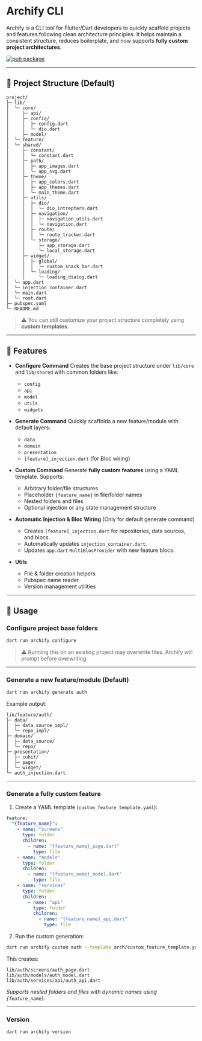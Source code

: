 # Archify CLI

Archify is a CLI tool for Flutter/Dart developers to quickly scaffold projects and features following clean architecture principles. It helps maintain a consistent structure, reduces boilerplate, and now supports **fully custom project architectures**.

[![pub package](https://img.shields.io/pub/v/archify.svg)](https://pub.dev/packages/archify)

---

## 📂 Project Structure (Default)

```
project/
├─ lib/
│  └─ core/
│     ├─ api/
│     ├─ config/
│     │  ├─ config.dart
│     │  └─ dio.dart
│     ├─ model/
│  └─ feature/
│  └─ shared/
│     ├─ constant/
│     │  └─ constant.dart
│     ├─ path/
│     │  ├─ app_images.dart
│     │  └─ app_svg.dart
│     ├─ theme/
│     │  ├─ app_colors.dart
│     │  ├─ app_themes.dart
│     │  └─ main_theme.dart
│     ├─ utils/
│     │  ├─ dio/
│     │  │  └─ dio_intrepters.dart
│     │  ├─ navigation/
│     │  │  ├─ navigation_utils.dart
│     │  │  └─ navigation.dart
│     │  ├─ route/
│     │  │  └─ route_tracker.dart
│     │  └─ storage/
│     │     ├─ app_storage.dart
│     │     └─ local_storage.dart
│     ├─ widget/
│     │  ├─ global/
│     │  │  └─ custom_snack_bar.dart
│     │  └─ loading/
│     │     └─ loading_dialog.dart
│  └─ app.dart
│  └─ injection_container.dart
│  └─ main.dart
│  └─ root.dart
├─ pubspec.yaml
└─ README.md
```

> ⚠️ You can still customize your project structure completely using **custom templates**.

---

## 🔦 Features

* **Configure Command**
  Creates the base project structure under `lib/core` and `lib/shared` with common folders like:

  * `config`
  * `api`
  * `model`
  * `utils`
  * `widgets`

* **Generate Command**
  Quickly scaffolds a new feature/module with default layers:

  * `data`
  * `domain`
  * `presentation`
  * `[feature]_injection.dart` (for Bloc wiring)

* **Custom Command**
  Generate **fully custom features** using a YAML template. Supports:

  * Arbitrary folder/file structures
  * Placeholder `{feature_name}` in file/folder names
  * Nested folders and files
  * Optional injection or any state management structure

* **Automatic Injection & Bloc Wiring**
  (Only for default generate command)

  * Creates `[feature]_injection.dart` for repositories, data sources, and blocs.
  * Automatically updates `injection_container.dart`.
  * Updates `app.dart` `MultiBlocProvider` with new feature blocs.

* **Utils**

  * File & folder creation helpers
  * Pubspec name reader
  * Version management utilities

---

## 🚀 Usage

### Configure project base folders

```bash
dart run archify configure
```

> ⚠️ Running this on an existing project may overwrite files. Archify will prompt before overwriting.

---

### Generate a new feature/module (Default)

```bash
dart run archify generate auth
```

Example output:

```
lib/feature/auth/
├─ data/
│  ├─ data_source_impl/
│  └─ repo_impl/
├─ domain/
│  ├─ data_source/
│  └─ repo/
├─ presentation/
│  ├─ cubit/
│  ├─ page/
│  └─ widget/
└─ auth_injection.dart
```

---

### Generate a fully custom feature

1. Create a YAML template (`custom_feature_template.yaml`):

```yaml
feature:
  "{feature_name}":
    - name: "screens"
      type: folder
      children:
        - name: "{feature_name}_page.dart"
          type: file
    - name: "models"
      type: folder
      children:
        - name: "{feature_name}_model.dart"
          type: file
    - name: "services"
      type: folder
      children:
        - name: "api"
          type: folder
          children:
            - name: "{feature_name}_api.dart"
              type: file
```

2. Run the custom generation:

```bash
dart run archify custom auth --template arch/custom_feature_template.yaml
```

This creates:

```
lib/auth/screens/auth_page.dart
lib/auth/models/auth_model.dart
lib/auth/services/api/auth_api.dart
```

*Supports nested folders and files with dynamic names using `{feature_name}`.*

---

### Version

```bash
dart run archify version
```
